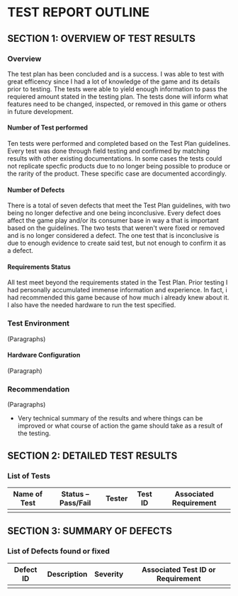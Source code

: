 # TEST REPORT OUTLINE

## SECTION 1: OVERVIEW OF TEST RESULTS

### Overview
The test plan has been concluded and is a success. I was able to test with great efficency since I had a lot of knowledge of the game and its 
details prior to testing. The tests were able to yield enough information to pass the requiered amount stated in the testing plan. The tests
done will inform what features need to be changed, inspected, or removed in this game or others in future development.

#### Number of Test performed
Ten tests were performed and completed based on the Test Plan guidelines. Every test was done through field testing and confirmed by 
matching results with other existing documentations. In some cases the tests could not replicate specfic products due to no longer being 
possible to produce or the rarity of the product. These specific case are documented accordingly.

#### Number of Defects
There is a total of seven defects that meet the Test Plan guidelines, with two being no longer defective and one being inconclusive. Every defect does affect the game play and/or its consumer base in way a that is important based on the guidelines. The two tests that weren't were fixed or removed and is no longer considered a defect. The one test that is inconclusive is due to enough evidence to create said test, but not enough to confirm it as a defect.

#### Requirements Status
All test meet beyond the requirements stated in the Test Plan. Prior testing I had personally accumulated immense information and experience. In fact, i had recommended this game because of how much i already knew about it. I also have the needed hardware to run the 
test specified.

### Test Environment

(Paragraphs)

#### Hardware Configuration

(Paragraph)

### Recommendation

(Paragraphs)
* Very technical summary of the results and where things can be improved or what course of action the game should take as a result of the testing.


## SECTION 2: DETAILED TEST RESULTS

### List of Tests

| Name of Test | Status – Pass/Fail | Tester | Test ID | Associated Requirement |
|---|---|---|---|---|
| | | | | |

## SECTION 3: SUMMARY OF DEFECTS

### List of Defects found or fixed

| Defect ID | Description | Severity | Associated Test ID or Requirement |
|---|---|---|---|
| | | | |
